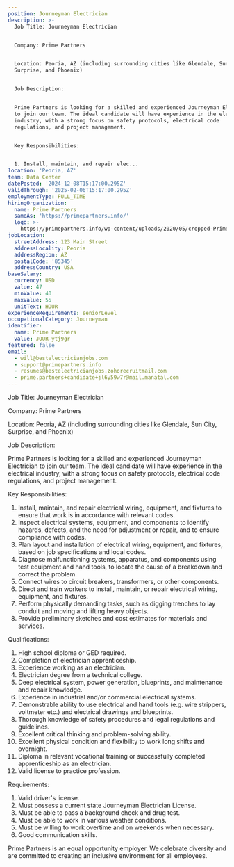 ```yaml
---
position: Journeyman Electrician
description: >-
  Job Title: Journeyman Electrician


  Company: Prime Partners


  Location: Peoria, AZ (including surrounding cities like Glendale, Sun City,
  Surprise, and Phoenix)


  Job Description:


  Prime Partners is looking for a skilled and experienced Journeyman Electrician
  to join our team. The ideal candidate will have experience in the electrical
  industry, with a strong focus on safety protocols, electrical code
  regulations, and project management. 


  Key Responsibilities:


  1. Install, maintain, and repair elec...
location: 'Peoria, AZ'
team: Data Center
datePosted: '2024-12-08T15:17:00.295Z'
validThrough: '2025-02-06T15:17:00.295Z'
employmentType: FULL_TIME
hiringOrganization:
  name: Prime Partners
  sameAs: 'https://primepartners.info/'
  logo: >-
    https://primepartners.info/wp-content/uploads/2020/05/cropped-Prime-Partners-Logo-NO-BG-1-1.png
jobLocation:
  streetAddress: 123 Main Street
  addressLocality: Peoria
  addressRegion: AZ
  postalCode: '85345'
  addressCountry: USA
baseSalary:
  currency: USD
  value: 47
  minValue: 40
  maxValue: 55
  unitText: HOUR
experienceRequirements: seniorLevel
occupationalCategory: Journeyman
identifier:
  name: Prime Partners
  value: JOUR-ytj9gr
featured: false
email:
  - will@bestelectricianjobs.com
  - support@primepartners.info
  - resumes@bestelectricianjobs.zohorecruitmail.com
  - prime.partners+candidate+jl6y59w7r@mail.manatal.com
---
```




Job Title: Journeyman Electrician

Company: Prime Partners

Location: Peoria, AZ (including surrounding cities like Glendale, Sun City, Surprise, and Phoenix)

Job Description:

Prime Partners is looking for a skilled and experienced Journeyman Electrician to join our team. The ideal candidate will have experience in the electrical industry, with a strong focus on safety protocols, electrical code regulations, and project management. 

Key Responsibilities:

1. Install, maintain, and repair electrical wiring, equipment, and fixtures to ensure that work is in accordance with relevant codes.
2. Inspect electrical systems, equipment, and components to identify hazards, defects, and the need for adjustment or repair, and to ensure compliance with codes.
3. Plan layout and installation of electrical wiring, equipment, and fixtures, based on job specifications and local codes.
4. Diagnose malfunctioning systems, apparatus, and components using test equipment and hand tools, to locate the cause of a breakdown and correct the problem.
5. Connect wires to circuit breakers, transformers, or other components.
6. Direct and train workers to install, maintain, or repair electrical wiring, equipment, and fixtures.
7. Perform physically demanding tasks, such as digging trenches to lay conduit and moving and lifting heavy objects.
8. Provide preliminary sketches and cost estimates for materials and services.

Qualifications:

1. High school diploma or GED required.
2. Completion of electrician apprenticeship.
3. Experience working as an electrician.
4. Electrician degree from a technical college.
5. Deep electrical system, power generation, blueprints, and maintenance and repair knowledge.
6. Experience in industrial and/or commercial electrical systems.
7. Demonstrable ability to use electrical and hand tools (e.g. wire strippers, voltmeter etc.) and electrical drawings and blueprints.
8. Thorough knowledge of safety procedures and legal regulations and guidelines.
9. Excellent critical thinking and problem-solving ability.
10. Excellent physical condition and flexibility to work long shifts and overnight.
11. Diploma in relevant vocational training or successfully completed apprenticeship as an electrician.
12. Valid license to practice profession.

Requirements:

1. Valid driver's license.
2. Must possess a current state Journeyman Electrician License.
3. Must be able to pass a background check and drug test.
4. Must be able to work in various weather conditions.
5. Must be willing to work overtime and on weekends when necessary.
6. Good communication skills.

Prime Partners is an equal opportunity employer. We celebrate diversity and are committed to creating an inclusive environment for all employees.